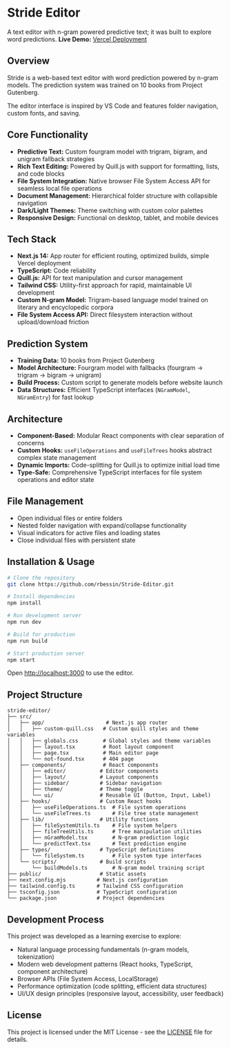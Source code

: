 # Stride Editor

A text editor with n-gram powered predictive text; it was built to explore word predictions.
**Live Demo:** [Vercel Deployment](https://stride-text-editor.vercel.app/)

## Overview

Stride is a web-based text editor with word prediction powered by n-gram models. The prediction system was trained on  10 books from Project Gutenberg.

The editor interface is inspired by VS Code and features folder navigation, custom fonts, and saving.

## Core Functionality
- **Predictive Text:** Custom fourgram model with trigram, bigram, and unigram fallback strategies
- **Rich Text Editing:** Powered by Quill.js with support for formatting, lists, and code blocks
- **File System Integration:** Native browser File System Access API for seamless local file operations
- **Document Management:** Hierarchical folder structure with collapsible navigation
- **Dark/Light Themes:** Theme switching with custom color palettes
- **Responsive Design:** Functional on desktop, tablet, and mobile devices

## Tech Stack

- **Next.js 14:** App router for efficient routing, optimized builds, simple Vercel deployment
- **TypeScript:** Code reliability
- **Quill.js:** API for text manipulation and cursor management
- **Tailwind CSS:** Utility-first approach for rapid, maintainable UI development
- **Custom N-gram Model:** Trigram-based language model trained on literary and encyclopedic corpora
- **File System Access API:** Direct filesystem interaction without upload/download friction

## Prediction System
- **Training Data:** 10 books from Project Gutenberg
- **Model Architecture:** Fourgram model with fallbacks (fourgram → trigram → bigram → unigram)
- **Build Process:** Custom script to generate models before website launch
- **Data Structures:** Efficient TypeScript interfaces (`NGramModel`, `NGramEntry`) for fast lookup

## Architecture
- **Component-Based:** Modular React components with clear separation of concerns
- **Custom Hooks:** `useFileOperations` and `useFileTrees` hooks abstract complex state management
- **Dynamic Imports:** Code-splitting for Quill.js to optimize initial load time
- **Type-Safe:** Comprehensive TypeScript interfaces for file system operations and editor state

## File Management
- Open individual files or entire folders
- Nested folder navigation with expand/collapse functionality
- Visual indicators for active files and loading states
- Close individual files with persistent state

## Installation & Usage
```bash
# Clone the repository
git clone https://github.com/rbessin/Stride-Editor.git

# Install dependencies
npm install

# Run development server
npm run dev

# Build for production
npm run build

# Start production server
npm start
```

Open [http://localhost:3000](http://localhost:3000) to use the editor.

## Project Structure
```
stride-editor/
├── src/
│   ├── app/                    # Next.js app router
│   │   ├── custom-quill.css   # Custom quill styles and theme variables
│   │   ├── globals.css        # Global styles and theme variables
│   │   ├── layout.tsx         # Root layout component
│   │   ├── page.tsx           # Main editor page
│   │   └── not-found.tsx      # 404 page
│   ├── components/            # React components
│   │   ├── editor/           # Editor components
│   │   ├── layout/           # Layout components
│   │   ├── sidebar/          # Sidebar navigation
│   │   ├── theme/            # Theme toggle
│   │   └── ui/               # Reusable UI (Button, Input, Label)
│   ├── hooks/                # Custom React hooks
│   │   ├── useFileOperations.ts  # File system operations
│   │   └── useFileTrees.ts       # File tree state management
│   ├── lib/                  # Utility functions
│   │   ├── fileSystemUtils.ts    # File system helpers
│   │   ├── fileTreeUtils.ts      # Tree manipulation utilities
│   │   ├── nGramModel.tsx        # N-gram prediction logic
│   │   └── predictText.tsx       # Text prediction engine
│   ├── types/                # TypeScript definitions
│   │   └── fileSystem.ts         # File system type interfaces
│   └── scripts/              # Build scripts
│       └── buildModels.ts        # N-gram model training script
├── public/                   # Static assets
├── next.config.mjs          # Next.js configuration
├── tailwind.config.ts       # Tailwind CSS configuration
├── tsconfig.json            # TypeScript configuration
└── package.json             # Project dependencies
```

## Development Process

This project was developed as a learning exercise to explore:
- Natural language processing fundamentals (n-gram models, tokenization)
- Modern web development patterns (React hooks, TypeScript, component architecture)
- Browser APIs (File System Access, LocalStorage)
- Performance optimization (code splitting, efficient data structures)
- UI/UX design principles (responsive layout, accessibility, user feedback)

## License

This project is licensed under the MIT License - see the [LICENSE](LICENSE) file for details.
